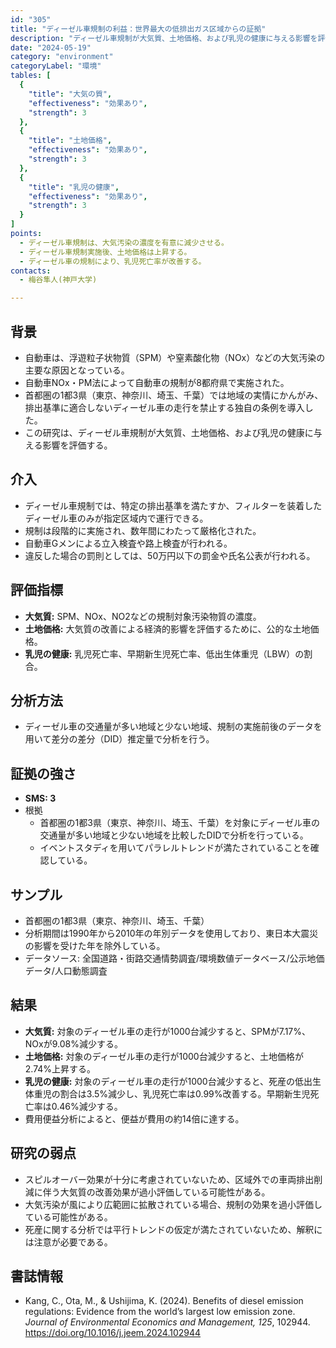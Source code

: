 ```yaml
---
id: "305"
title: "ディーゼル車規制の利益：世界最大の低排出ガス区域からの証拠"
description: "ディーゼル車規制が大気質、土地価格、および乳児の健康に与える影響を評価する研究"
date: "2024-05-19"
category: "environment"
categoryLabel: "環境"
tables: [
  {
    "title": "大気の質",
    "effectiveness": "効果あり",
    "strength": 3
  },
  {
    "title": "土地価格",
    "effectiveness": "効果あり",
    "strength": 3
  },
  {
    "title": "乳児の健康",
    "effectiveness": "効果あり",
    "strength": 3
  }
]
points:
  - ディーゼル車規制は、大気汚染の濃度を有意に減少させる。
  - ディーゼル車規制実施後、土地価格は上昇する。
  - ディーゼル車の規制により、乳児死亡率が改善する。
contacts:
  - 梅谷隼人(神戸大学)

---
```



## 背景
- 自動車は、浮遊粒子状物質（SPM）や窒素酸化物（NOx）などの大気汚染の主要な原因となっている。
- 自動車NOx・PM法によって自動車の規制が8都府県で実施された。
- 首都圏の1都3県（東京、神奈川、埼玉、千葉）では地域の実情にかんがみ、排出基準に適合しないディーゼル車の走行を禁止する独自の条例を導入した。
- この研究は、ディーゼル車規制が大気質、土地価格、および乳児の健康に与える影響を評価する。

## 介入
- ディーゼル車規制では、特定の排出基準を満たすか、フィルターを装着したディーゼル車のみが指定区域内で運行できる。
- 規制は段階的に実施され、数年間にわたって厳格化された。
- 自動車Gメンによる立入検査や路上検査が行われる。
- 違反した場合の罰則としては、50万円以下の罰金や氏名公表が行われる。


## 評価指標
- **大気質:** SPM、NOx、NO2などの規制対象汚染物質の濃度。
- **土地価格:** 大気質の改善による経済的影響を評価するために、公的な土地価格。
- **乳児の健康:** 乳児死亡率、早期新生児死亡率、低出生体重児（LBW）の割合。

## 分析方法
- ディーゼル車の交通量が多い地域と少ない地域、規制の実施前後のデータを用いて差分の差分（DID）推定量で分析を行う。

## 証拠の強さ
- **SMS: 3**
- 根拠
  - 首都圏の1都3県（東京、神奈川、埼玉、千葉）を対象にディーゼル車の交通量が多い地域と少ない地域を比較したDIDで分析を行っている。
  - イベントスタディを用いてパラレルトレンドが満たされていることを確認している。

## サンプル
- 首都圏の1都3県（東京、神奈川、埼玉、千葉）
- 分析期間は1990年から2010年の年別データを使用しており、東日本大震災の影響を受けた年を除外している。
- データソース: 全国道路・街路交通情勢調査/環境数値データベース/公示地価データ/人口動態調査

## 結果
- **大気質:** 対象のディーゼル車の走行が1000台減少すると、SPMが7.17%、NOxが9.08%減少する。
- **土地価格:** 対象のディーゼル車の走行が1000台減少すると、土地価格が2.74%上昇する。
- **乳児の健康:** 対象のディーゼル車の走行が1000台減少すると、死産の低出生体重児の割合は3.5%減少し、乳児死亡率は0.99%改善する。早期新生児死亡率は0.46%減少する。
- 費用便益分析によると、便益が費用の約14倍に達する。


## 研究の弱点
- スピルオーバー効果が十分に考慮されていないため、区域外での車両排出削減に伴う大気質の改善効果が過小評価している可能性がある。
- 大気汚染が風により広範囲に拡散されている場合、規制の効果を過小評価している可能性がある。
- 死産に関する分析では平行トレンドの仮定が満たされていないため、解釈には注意が必要である。


## 書誌情報
- Kang, C., Ota, M., & Ushijima, K. (2024). Benefits of diesel emission regulations: Evidence from the world’s largest low emission zone. *Journal of Environmental Economics and Management, 125*, 102944. https://doi.org/10.1016/j.jeem.2024.102944